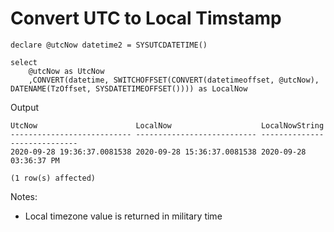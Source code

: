 # Convert UTC to Local Timstamp

```
declare @utcNow datetime2 = SYSUTCDATETIME()

select 
	@utcNow as UtcNow
	,CONVERT(datetime, SWITCHOFFSET(CONVERT(datetimeoffset, @utcNow), DATENAME(TzOffset, SYSDATETIMEOFFSET()))) as LocalNow
```

Output

```
UtcNow                      LocalNow                    LocalNowString
--------------------------- --------------------------- -----------------------------
2020-09-28 19:36:37.0081538 2020-09-28 15:36:37.0081538 2020-09-28 03:36:37 PM

(1 row(s) affected)
```

Notes:
- Local timezone value is returned in military time

